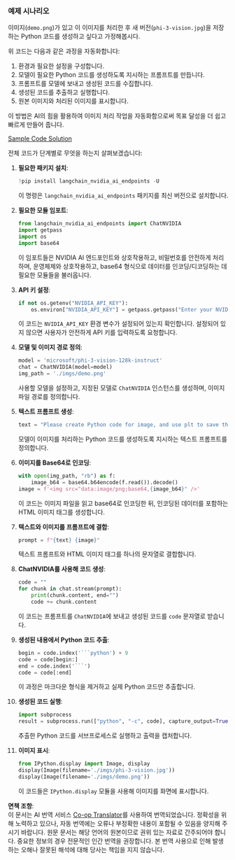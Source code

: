 <!--
CO_OP_TRANSLATOR_METADATA:
{
  "original_hash": "a8de701a2f1eb12b1f82432288d709cf",
  "translation_date": "2025-05-08T05:26:26+00:00",
  "source_file": "md/02.Application/04.Vision/Phi3/E2E_Nvidia_NIM_Vision.md",
  "language_code": "ko"
}
-->
### 예제 시나리오

이미지(`demo.png`)가 있고 이 이미지를 처리한 후 새 버전(`phi-3-vision.jpg`)을 저장하는 Python 코드를 생성하고 싶다고 가정해봅시다.

위 코드는 다음과 같은 과정을 자동화합니다:

1. 환경과 필요한 설정을 구성합니다.
2. 모델이 필요한 Python 코드를 생성하도록 지시하는 프롬프트를 만듭니다.
3. 프롬프트를 모델에 보내고 생성된 코드를 수집합니다.
4. 생성된 코드를 추출하고 실행합니다.
5. 원본 이미지와 처리된 이미지를 표시합니다.

이 방법은 AI의 힘을 활용하여 이미지 처리 작업을 자동화함으로써 목표 달성을 더 쉽고 빠르게 만들어 줍니다.

[Sample Code Solution](../../../../../../code/06.E2E/E2E_Nvidia_NIM_Phi3_Vision.ipynb)

전체 코드가 단계별로 무엇을 하는지 살펴보겠습니다:

1. **필요한 패키지 설치**:
    ```python
    !pip install langchain_nvidia_ai_endpoints -U
    ```
    이 명령은 `langchain_nvidia_ai_endpoints` 패키지를 최신 버전으로 설치합니다.

2. **필요한 모듈 임포트**:
    ```python
    from langchain_nvidia_ai_endpoints import ChatNVIDIA
    import getpass
    import os
    import base64
    ```
    이 임포트들은 NVIDIA AI 엔드포인트와 상호작용하고, 비밀번호를 안전하게 처리하며, 운영체제와 상호작용하고, base64 형식으로 데이터를 인코딩/디코딩하는 데 필요한 모듈들을 불러옵니다.

3. **API 키 설정**:
    ```python
    if not os.getenv("NVIDIA_API_KEY"):
        os.environ["NVIDIA_API_KEY"] = getpass.getpass("Enter your NVIDIA API key: ")
    ```
    이 코드는 `NVIDIA_API_KEY` 환경 변수가 설정되어 있는지 확인합니다. 설정되어 있지 않으면 사용자가 안전하게 API 키를 입력하도록 요청합니다.

4. **모델 및 이미지 경로 정의**:
    ```python
    model = 'microsoft/phi-3-vision-128k-instruct'
    chat = ChatNVIDIA(model=model)
    img_path = './imgs/demo.png'
    ```
    사용할 모델을 설정하고, 지정된 모델로 `ChatNVIDIA` 인스턴스를 생성하며, 이미지 파일 경로를 정의합니다.

5. **텍스트 프롬프트 생성**:
    ```python
    text = "Please create Python code for image, and use plt to save the new picture under imgs/ and name it phi-3-vision.jpg."
    ```
    모델이 이미지를 처리하는 Python 코드를 생성하도록 지시하는 텍스트 프롬프트를 정의합니다.

6. **이미지를 Base64로 인코딩**:
    ```python
    with open(img_path, "rb") as f:
        image_b64 = base64.b64encode(f.read()).decode()
    image = f'<img src="data:image/png;base64,{image_b64}" />'
    ```
    이 코드는 이미지 파일을 읽고 base64로 인코딩한 뒤, 인코딩된 데이터를 포함하는 HTML 이미지 태그를 생성합니다.

7. **텍스트와 이미지를 프롬프트에 결합**:
    ```python
    prompt = f"{text} {image}"
    ```
    텍스트 프롬프트와 HTML 이미지 태그를 하나의 문자열로 결합합니다.

8. **ChatNVIDIA를 사용해 코드 생성**:
    ```python
    code = ""
    for chunk in chat.stream(prompt):
        print(chunk.content, end="")
        code += chunk.content
    ```
    이 코드는 프롬프트를 `ChatNVIDIA`에 보내고 생성된 코드를 `code` 문자열로 받습니다.

9. **생성된 내용에서 Python 코드 추출**:
    ```python
    begin = code.index('```python') + 9
    code = code[begin:]
    end = code.index('```')
    code = code[:end]
    ```
    이 과정은 마크다운 형식을 제거하고 실제 Python 코드만 추출합니다.

10. **생성된 코드 실행**:
    ```python
    import subprocess
    result = subprocess.run(["python", "-c", code], capture_output=True)
    ```
    추출한 Python 코드를 서브프로세스로 실행하고 출력을 캡처합니다.

11. **이미지 표시**:
    ```python
    from IPython.display import Image, display
    display(Image(filename='./imgs/phi-3-vision.jpg'))
    display(Image(filename='./imgs/demo.png'))
    ```
    이 코드들은 `IPython.display` 모듈을 사용해 이미지를 화면에 표시합니다.

**면책 조항**:  
이 문서는 AI 번역 서비스 [Co-op Translator](https://github.com/Azure/co-op-translator)를 사용하여 번역되었습니다. 정확성을 위해 노력하고 있으나, 자동 번역에는 오류나 부정확한 내용이 포함될 수 있음을 양지해 주시기 바랍니다. 원문 문서는 해당 언어의 원본이므로 권위 있는 자료로 간주되어야 합니다. 중요한 정보의 경우 전문적인 인간 번역을 권장합니다. 본 번역 사용으로 인해 발생하는 오해나 잘못된 해석에 대해 당사는 책임을 지지 않습니다.